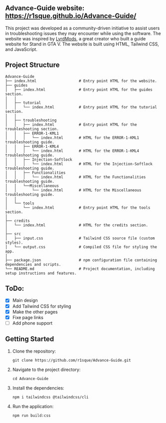 ## Advance-Guide website: https://r1sque.github.io/Advance-Guide/

This project was developed as a community-driven initiative to assist users in troubleshooting issues they may encounter while using the software. 
The website was inspired by [LyrdMods](https://lyrdmods.site/), a great creator who built a guide website for Stand in GTA V.
The website is built using HTML, Tailwind CSS, and JavaScript.

## Project Structure

```
Advance-Guide
├── index.html                   # Entry point HTML for the website.
├── guides
│   ├── index.html               # Entry point HTML for the guides section.
│   │
│   ├── tutorial
│   │   └── index.html           # Entry point HTML for the tutorial section.
│   │
│   ├── troubleshooting
│   │   ├── index.html           # Entry point HTML for the troubleshooting section.
│   │   ├── ERROR-1-KML1
│   │   │   └── index.html       # HTML for the ERROR-1-KML1 troubleshooting guide.
│   │   ├── ERROR-1-KML4
│   │   │   └── index.html       # HTML for the ERROR-1-KML4 troubleshooting guide.
│   │   ├── Injection-Softlock
│   │   │   └── index.html       # HTML for the Injection-Softlock troubleshooting guide.
│   │   ├── Functionalities
│   │   │   └── index.html       # HTML for the Functionalities troubleshooting guide.
│   │   └──Miscellaneous
│   │       └── index.html       # HTML for the Miscellaneous troubleshooting guide.
│   │   
│   └── tools
│       └── index.html           # Entry point HTML for the tools section.
│
├── credits
│   └── index.html               # HTML for the credits section.
│
├── src
│   ├── input.css                # Tailwind CSS source file (custom styles).
│   └── output.css               # Compiled CSS file for styling the app.
│
├── package.json                 # npm configuration file containing dependencies and scripts.
└── README.md                    # Project documentation, including setup instructions and features.
```

## ToDo:

- [x] Main design
- [x] Add Tailwind CSS for styling
- [x] Make the other pages
- [x] Fixe page links
- [ ] Add phone support

## Getting Started

1. Clone the repository:
   ```
   git clone https://github.com/r1sque/Advance-Guide.git
   ```

2. Navigate to the project directory:
   ```
   cd Advance-Guide
   ```

3. Install the dependencies:
   ```
   npm i tailwindcss @tailwindcss/cli
   ```

4. Run the application:
   ```
   npm run build:css
   ```
